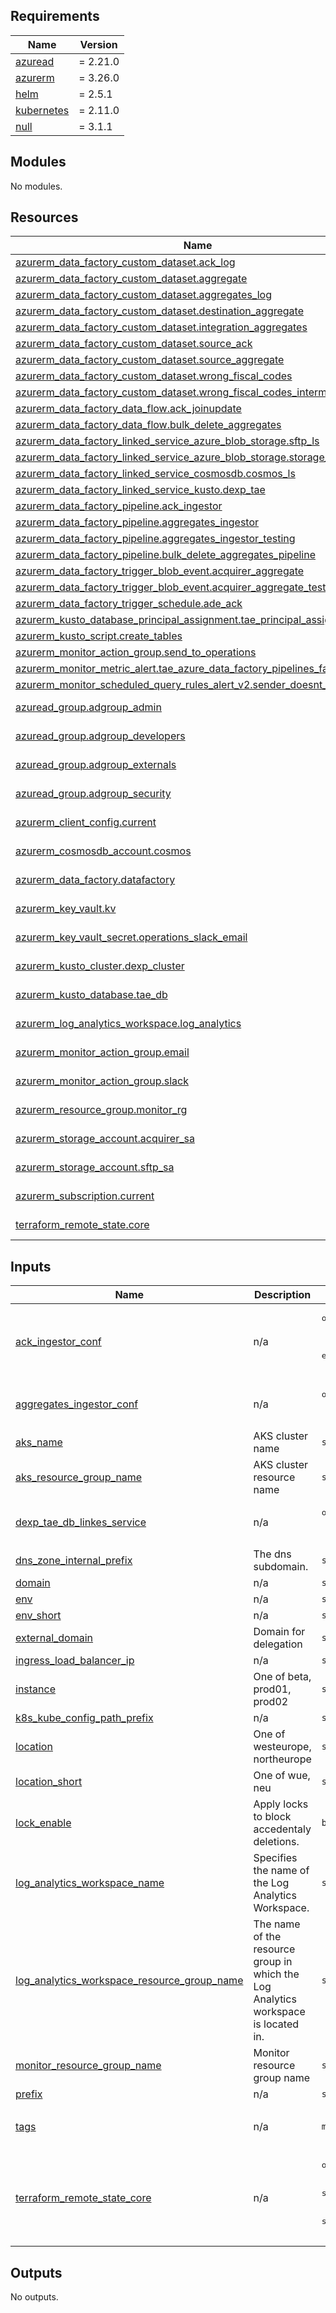 <!-- markdownlint-disable -->
<!-- BEGINNING OF PRE-COMMIT-TERRAFORM DOCS HOOK -->
## Requirements

| Name | Version |
|------|---------|
| <a name="requirement_azuread"></a> [azuread](#requirement\_azuread) | = 2.21.0 |
| <a name="requirement_azurerm"></a> [azurerm](#requirement\_azurerm) | = 3.26.0 |
| <a name="requirement_helm"></a> [helm](#requirement\_helm) | = 2.5.1 |
| <a name="requirement_kubernetes"></a> [kubernetes](#requirement\_kubernetes) | = 2.11.0 |
| <a name="requirement_null"></a> [null](#requirement\_null) | = 3.1.1 |

## Modules

No modules.

## Resources

| Name | Type |
|------|------|
| [azurerm_data_factory_custom_dataset.ack_log](https://registry.terraform.io/providers/hashicorp/azurerm/3.26.0/docs/resources/data_factory_custom_dataset) | resource |
| [azurerm_data_factory_custom_dataset.aggregate](https://registry.terraform.io/providers/hashicorp/azurerm/3.26.0/docs/resources/data_factory_custom_dataset) | resource |
| [azurerm_data_factory_custom_dataset.aggregates_log](https://registry.terraform.io/providers/hashicorp/azurerm/3.26.0/docs/resources/data_factory_custom_dataset) | resource |
| [azurerm_data_factory_custom_dataset.destination_aggregate](https://registry.terraform.io/providers/hashicorp/azurerm/3.26.0/docs/resources/data_factory_custom_dataset) | resource |
| [azurerm_data_factory_custom_dataset.integration_aggregates](https://registry.terraform.io/providers/hashicorp/azurerm/3.26.0/docs/resources/data_factory_custom_dataset) | resource |
| [azurerm_data_factory_custom_dataset.source_ack](https://registry.terraform.io/providers/hashicorp/azurerm/3.26.0/docs/resources/data_factory_custom_dataset) | resource |
| [azurerm_data_factory_custom_dataset.source_aggregate](https://registry.terraform.io/providers/hashicorp/azurerm/3.26.0/docs/resources/data_factory_custom_dataset) | resource |
| [azurerm_data_factory_custom_dataset.wrong_fiscal_codes](https://registry.terraform.io/providers/hashicorp/azurerm/3.26.0/docs/resources/data_factory_custom_dataset) | resource |
| [azurerm_data_factory_custom_dataset.wrong_fiscal_codes_intermediate](https://registry.terraform.io/providers/hashicorp/azurerm/3.26.0/docs/resources/data_factory_custom_dataset) | resource |
| [azurerm_data_factory_data_flow.ack_joinupdate](https://registry.terraform.io/providers/hashicorp/azurerm/3.26.0/docs/resources/data_factory_data_flow) | resource |
| [azurerm_data_factory_data_flow.bulk_delete_aggregates](https://registry.terraform.io/providers/hashicorp/azurerm/3.26.0/docs/resources/data_factory_data_flow) | resource |
| [azurerm_data_factory_linked_service_azure_blob_storage.sftp_ls](https://registry.terraform.io/providers/hashicorp/azurerm/3.26.0/docs/resources/data_factory_linked_service_azure_blob_storage) | resource |
| [azurerm_data_factory_linked_service_azure_blob_storage.storage_account_ls](https://registry.terraform.io/providers/hashicorp/azurerm/3.26.0/docs/resources/data_factory_linked_service_azure_blob_storage) | resource |
| [azurerm_data_factory_linked_service_cosmosdb.cosmos_ls](https://registry.terraform.io/providers/hashicorp/azurerm/3.26.0/docs/resources/data_factory_linked_service_cosmosdb) | resource |
| [azurerm_data_factory_linked_service_kusto.dexp_tae](https://registry.terraform.io/providers/hashicorp/azurerm/3.26.0/docs/resources/data_factory_linked_service_kusto) | resource |
| [azurerm_data_factory_pipeline.ack_ingestor](https://registry.terraform.io/providers/hashicorp/azurerm/3.26.0/docs/resources/data_factory_pipeline) | resource |
| [azurerm_data_factory_pipeline.aggregates_ingestor](https://registry.terraform.io/providers/hashicorp/azurerm/3.26.0/docs/resources/data_factory_pipeline) | resource |
| [azurerm_data_factory_pipeline.aggregates_ingestor_testing](https://registry.terraform.io/providers/hashicorp/azurerm/3.26.0/docs/resources/data_factory_pipeline) | resource |
| [azurerm_data_factory_pipeline.bulk_delete_aggregates_pipeline](https://registry.terraform.io/providers/hashicorp/azurerm/3.26.0/docs/resources/data_factory_pipeline) | resource |
| [azurerm_data_factory_trigger_blob_event.acquirer_aggregate](https://registry.terraform.io/providers/hashicorp/azurerm/3.26.0/docs/resources/data_factory_trigger_blob_event) | resource |
| [azurerm_data_factory_trigger_blob_event.acquirer_aggregate_testing](https://registry.terraform.io/providers/hashicorp/azurerm/3.26.0/docs/resources/data_factory_trigger_blob_event) | resource |
| [azurerm_data_factory_trigger_schedule.ade_ack](https://registry.terraform.io/providers/hashicorp/azurerm/3.26.0/docs/resources/data_factory_trigger_schedule) | resource |
| [azurerm_kusto_database_principal_assignment.tae_principal_assignment](https://registry.terraform.io/providers/hashicorp/azurerm/3.26.0/docs/resources/kusto_database_principal_assignment) | resource |
| [azurerm_kusto_script.create_tables](https://registry.terraform.io/providers/hashicorp/azurerm/3.26.0/docs/resources/kusto_script) | resource |
| [azurerm_monitor_action_group.send_to_operations](https://registry.terraform.io/providers/hashicorp/azurerm/3.26.0/docs/resources/monitor_action_group) | resource |
| [azurerm_monitor_metric_alert.tae_azure_data_factory_pipelines_failures](https://registry.terraform.io/providers/hashicorp/azurerm/3.26.0/docs/resources/monitor_metric_alert) | resource |
| [azurerm_monitor_scheduled_query_rules_alert_v2.sender_doesnt_send](https://registry.terraform.io/providers/hashicorp/azurerm/3.26.0/docs/resources/monitor_scheduled_query_rules_alert_v2) | resource |
| [azuread_group.adgroup_admin](https://registry.terraform.io/providers/hashicorp/azuread/2.21.0/docs/data-sources/group) | data source |
| [azuread_group.adgroup_developers](https://registry.terraform.io/providers/hashicorp/azuread/2.21.0/docs/data-sources/group) | data source |
| [azuread_group.adgroup_externals](https://registry.terraform.io/providers/hashicorp/azuread/2.21.0/docs/data-sources/group) | data source |
| [azuread_group.adgroup_security](https://registry.terraform.io/providers/hashicorp/azuread/2.21.0/docs/data-sources/group) | data source |
| [azurerm_client_config.current](https://registry.terraform.io/providers/hashicorp/azurerm/3.26.0/docs/data-sources/client_config) | data source |
| [azurerm_cosmosdb_account.cosmos](https://registry.terraform.io/providers/hashicorp/azurerm/3.26.0/docs/data-sources/cosmosdb_account) | data source |
| [azurerm_data_factory.datafactory](https://registry.terraform.io/providers/hashicorp/azurerm/3.26.0/docs/data-sources/data_factory) | data source |
| [azurerm_key_vault.kv](https://registry.terraform.io/providers/hashicorp/azurerm/3.26.0/docs/data-sources/key_vault) | data source |
| [azurerm_key_vault_secret.operations_slack_email](https://registry.terraform.io/providers/hashicorp/azurerm/3.26.0/docs/data-sources/key_vault_secret) | data source |
| [azurerm_kusto_cluster.dexp_cluster](https://registry.terraform.io/providers/hashicorp/azurerm/3.26.0/docs/data-sources/kusto_cluster) | data source |
| [azurerm_kusto_database.tae_db](https://registry.terraform.io/providers/hashicorp/azurerm/3.26.0/docs/data-sources/kusto_database) | data source |
| [azurerm_log_analytics_workspace.log_analytics](https://registry.terraform.io/providers/hashicorp/azurerm/3.26.0/docs/data-sources/log_analytics_workspace) | data source |
| [azurerm_monitor_action_group.email](https://registry.terraform.io/providers/hashicorp/azurerm/3.26.0/docs/data-sources/monitor_action_group) | data source |
| [azurerm_monitor_action_group.slack](https://registry.terraform.io/providers/hashicorp/azurerm/3.26.0/docs/data-sources/monitor_action_group) | data source |
| [azurerm_resource_group.monitor_rg](https://registry.terraform.io/providers/hashicorp/azurerm/3.26.0/docs/data-sources/resource_group) | data source |
| [azurerm_storage_account.acquirer_sa](https://registry.terraform.io/providers/hashicorp/azurerm/3.26.0/docs/data-sources/storage_account) | data source |
| [azurerm_storage_account.sftp_sa](https://registry.terraform.io/providers/hashicorp/azurerm/3.26.0/docs/data-sources/storage_account) | data source |
| [azurerm_subscription.current](https://registry.terraform.io/providers/hashicorp/azurerm/3.26.0/docs/data-sources/subscription) | data source |
| [terraform_remote_state.core](https://registry.terraform.io/providers/hashicorp/terraform/latest/docs/data-sources/remote_state) | data source |

## Inputs

| Name | Description | Type | Default | Required |
|------|-------------|------|---------|:--------:|
| <a name="input_ack_ingestor_conf"></a> [ack\_ingestor\_conf](#input\_ack\_ingestor\_conf) | n/a | <pre>object({<br>    interval  = number<br>    frequency = string<br>    enable    = bool<br>  })</pre> | <pre>{<br>  "enable": false,<br>  "frequency": "Minute",<br>  "interval": 15<br>}</pre> | no |
| <a name="input_aggregates_ingestor_conf"></a> [aggregates\_ingestor\_conf](#input\_aggregates\_ingestor\_conf) | n/a | <pre>object({<br>    enable = bool<br>  })</pre> | <pre>{<br>  "enable": false<br>}</pre> | no |
| <a name="input_aks_name"></a> [aks\_name](#input\_aks\_name) | AKS cluster name | `string` | n/a | yes |
| <a name="input_aks_resource_group_name"></a> [aks\_resource\_group\_name](#input\_aks\_resource\_group\_name) | AKS cluster resource name | `string` | n/a | yes |
| <a name="input_dexp_tae_db_linkes_service"></a> [dexp\_tae\_db\_linkes\_service](#input\_dexp\_tae\_db\_linkes\_service) | n/a | <pre>object({<br>    enable = bool<br>  })</pre> | n/a | yes |
| <a name="input_dns_zone_internal_prefix"></a> [dns\_zone\_internal\_prefix](#input\_dns\_zone\_internal\_prefix) | The dns subdomain. | `string` | `null` | no |
| <a name="input_domain"></a> [domain](#input\_domain) | n/a | `string` | n/a | yes |
| <a name="input_env"></a> [env](#input\_env) | n/a | `string` | n/a | yes |
| <a name="input_env_short"></a> [env\_short](#input\_env\_short) | n/a | `string` | n/a | yes |
| <a name="input_external_domain"></a> [external\_domain](#input\_external\_domain) | Domain for delegation | `string` | `null` | no |
| <a name="input_ingress_load_balancer_ip"></a> [ingress\_load\_balancer\_ip](#input\_ingress\_load\_balancer\_ip) | n/a | `string` | n/a | yes |
| <a name="input_instance"></a> [instance](#input\_instance) | One of beta, prod01, prod02 | `string` | n/a | yes |
| <a name="input_k8s_kube_config_path_prefix"></a> [k8s\_kube\_config\_path\_prefix](#input\_k8s\_kube\_config\_path\_prefix) | n/a | `string` | `"~/.kube"` | no |
| <a name="input_location"></a> [location](#input\_location) | One of westeurope, northeurope | `string` | n/a | yes |
| <a name="input_location_short"></a> [location\_short](#input\_location\_short) | One of wue, neu | `string` | n/a | yes |
| <a name="input_lock_enable"></a> [lock\_enable](#input\_lock\_enable) | Apply locks to block accedentaly deletions. | `bool` | `false` | no |
| <a name="input_log_analytics_workspace_name"></a> [log\_analytics\_workspace\_name](#input\_log\_analytics\_workspace\_name) | Specifies the name of the Log Analytics Workspace. | `string` | n/a | yes |
| <a name="input_log_analytics_workspace_resource_group_name"></a> [log\_analytics\_workspace\_resource\_group\_name](#input\_log\_analytics\_workspace\_resource\_group\_name) | The name of the resource group in which the Log Analytics workspace is located in. | `string` | n/a | yes |
| <a name="input_monitor_resource_group_name"></a> [monitor\_resource\_group\_name](#input\_monitor\_resource\_group\_name) | Monitor resource group name | `string` | n/a | yes |
| <a name="input_prefix"></a> [prefix](#input\_prefix) | n/a | `string` | n/a | yes |
| <a name="input_tags"></a> [tags](#input\_tags) | n/a | `map(any)` | <pre>{<br>  "CreatedBy": "Terraform"<br>}</pre> | no |
| <a name="input_terraform_remote_state_core"></a> [terraform\_remote\_state\_core](#input\_terraform\_remote\_state\_core) | n/a | <pre>object({<br>    resource_group_name  = string,<br>    storage_account_name = string,<br>    container_name       = string,<br>    key                  = string<br>  })</pre> | n/a | yes |

## Outputs

No outputs.
<!-- END OF PRE-COMMIT-TERRAFORM DOCS HOOK -->
